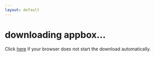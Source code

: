 ```yaml
---
layout: default
---
```


# downloading appbox...
Click <a href="https://github.com/vineetchoudhary/AppBox-iOSAppsWirelessInstallation/releases/download/0.9.8/AppBox.app.zip">here</a> if your browser does not start the download automatically.

<script>
window.location.href="https://github.com/vineetchoudhary/AppBox-iOSAppsWirelessInstallation/releases/download/0.9.8/AppBox.app.zip";
</script>
